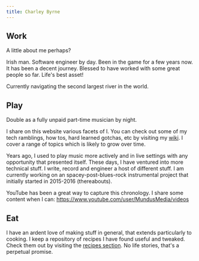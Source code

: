 ```yaml
---
title: Charley Byrne
---
```


## Work

A little about me perhaps?

Irish man. Software engineer by day. Been in the game for a few years now. It
has been a decent journey. Blessed to have worked with some great people so far.
Life's best asset!

Currently navigating the second largest river in the world.

## Play

Double as a fully unpaid part-time musician by night.

I share on this website various facets of I. You can check out some of my tech
ramblings, how tos, hard learned gotchas, etc by visiting my [wiki](/wiki). I
cover a range of topics which is likely to grow over time.

Years ago, I used to play music more actively and in live settings with any
opportunity that presented itself. These days, I have ventured into more
technical stuff. I write, record and engineer a host of different stuff. I am
currently working on an spacey-post-blues-rock instrumental project that
initially started in 2015-2016 (thereabouts).

YouTube has been a great way to capture this chronology. I share some content
when I can: <https://www.youtube.com/user/MundusMedia/videos>

## Eat

I have an ardent love of making stuff in general, that extends particularly to
cooking. I keep a repository of recipes I have found useful and tweaked. Check
them out by visiting the [recipes section](/recipes). No life stories, that's a
perpetual promise.
